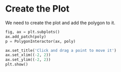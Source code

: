 # Create the Plot

We need to create the plot and add the polygon to it.

```python
fig, ax = plt.subplots()
ax.add_patch(poly)
p = PolygonInteractor(ax, poly)

ax.set_title('Click and drag a point to move it')
ax.set_xlim((-2, 2))
ax.set_ylim((-2, 2))
plt.show()
```

